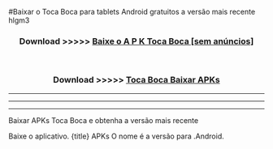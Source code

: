 #Baixar o Toca Boca   para tablets Android gratuitos a versão mais recente hlgm3


<div align="center">
<h3>Download >>>>> <a href="https://pt-web.web.app/?pt= Toca Boca ">Baixe o A P K Toca Boca  [sem anúncios]</a></h3><br>

<h3>Download >>>>> <a href="https://pt-web.web.app/?pt= Toca Boca ">Toca Boca  Baixar APKs</a></h3>
</div>

----------------------------------------------------------

----------------------------------------------------------

----------------------------------------------------------

Baixar APKs Toca Boca  e obtenha a versão mais recente

Baixe o aplicativo. {title} APKs O nome é a versão para .Android.


